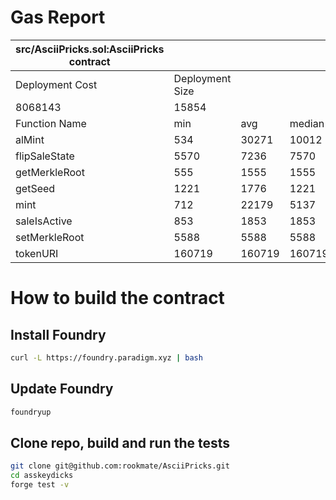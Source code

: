 # Gas Report
| src/AsciiPricks.sol:AsciiPricks contract |                 |        |        |        |        |
|------------------------------------------|-----------------|--------|--------|--------|--------|
| Deployment Cost                          | Deployment Size |        |        |        |        |
| 8068143                                  | 15854           |        |        |        |        |
| Function Name                            | min             | avg    | median | max    | #calls |
| alMint                                   | 534             | 30271  | 10012  | 80268  | 3      |
| flipSaleState                            | 5570            | 7236   | 7570   | 7570   | 6      |
| getMerkleRoot                            | 555             | 1555   | 1555   | 2555   | 2      |
| getSeed                                  | 1221            | 1776   | 1221   | 2886   | 3      |
| mint                                     | 712             | 22179  | 5137   | 77733  | 4      |
| saleIsActive                             | 853             | 1853   | 1853   | 2853   | 2      |
| setMerkleRoot                            | 5588            | 5588   | 5588   | 5588   | 1      |
| tokenURI                                 | 160719          | 160719 | 160719 | 160719 | 1      |


# How to build the contract

## Install Foundry

```bash
curl -L https://foundry.paradigm.xyz | bash
```

## Update Foundry

```bash
foundryup
```

## Clone repo, build and run the tests

```bash
git clone git@github.com:rookmate/AsciiPricks.git
cd asskeydicks
forge test -v
```
